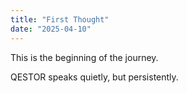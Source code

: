 ```yaml
---
title: "First Thought"
date: "2025-04-10"
---
```


This is the beginning of the journey.

QESTOR speaks quietly, but persistently.
